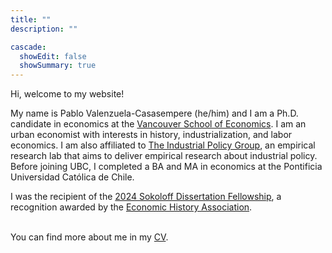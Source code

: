 ```yaml
---
title: ""
description: ""

cascade:
  showEdit: false
  showSummary: true
---
```

Hi, welcome to my website!

My name is Pablo Valenzuela-Casasempere (he/him) and I am a Ph.D. candidate in economics at the [Vancouver School of Economics](https://economics.ubc.ca/). 
I am an urban economist with interests in history, industrialization, and labor economics. 
I am also affiliated to [The Industrial Policy Group](https://www.industrialpolicygroup.com), an empirical research lab that aims to deliver empirical research about industrial policy.
Before joining UBC, I completed a BA and MA in economics at the Pontificia Universidad Católica de Chile. 

I was the recipient of the [2024 Sokoloff Dissertation Fellowship](https://eh.net/grants-fellowships/), a recognition awarded by the [Economic History Association](https://eh.net).

<br /> You can find more about me in my [CV](files/cv_pablo_march24.pdf).







